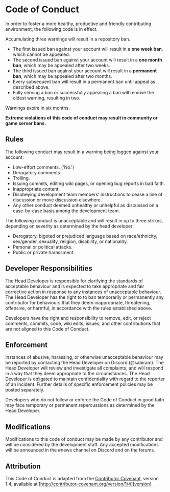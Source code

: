 # Code of Conduct
In order to foster a more healthy, productive and friendly contributing environment, the following code is in effect.

Accumulating three warnings will result in a repository ban. 
* The first issued ban against your account will result in a **one week ban**, which cannot be appealed.
* The second issued ban against your account will result in a **one month ban**, which may be appealed after two weeks.
* The third issued ban against your account will result in a **permanent ban**, which may be appealed after two months.
* Every subsequent ban will result in a permanent ban until appeal as described above.
* Fully serving a ban or successfully appealing a ban will remove the oldest warning, resulting in two. 

Warnings expire in six months.

**Extreme violations of this code of conduct may result in community or game server bans.**
## Rules

The following conduct may result in a warning being logged against your account:
* Low-effort comments. ('No.')
* Derogatory comments.
* Trolling.
* Issuing commits, editing wiki pages, or opening bug reports in bad faith.
* Inappropriate content.
* Disobeying development team members' instructions to cease a line of discussion or move discussion elsewhere.
* Any other conduct deemed unhealthy or unhelpful as discussed on a case-by-case basis among the development team.

The following conduct is unacceptable and will result in up to three strikes, depending on severity as determined by the head developer:
* Derogatory, bigoted or prejudiced language based on race/ethnicity, sex/gender, sexuality, religion, disability, or nationality.
* Personal or political attacks.
* Public or private harassment.



## Developer Responsibilities

The Head Developer is responsible for clarifying the standards of acceptable behaviour and is expected to take appropriate and fair corrective action in response to any instances of unacceptable behaviour. The Head Developer has the right to to ban temporarily or permanently any contributor for behaviours that they deem inappropriate, threatening, offensive, or harmful, in accordance with the rules established above.

Developers have the right and responsibility to remove, edit, or reject comments, commits, code, wiki edits, issues, and other contributions that are not aligned to this Code of Conduct. 

## Enforcement

Instances of abusive, harassing, or otherwise unacceptable behaviour may be reported by contacting the Head Developer on Discord (@sabiram). The Head Developer will review and investigate all complaints, and will respond in a way that they deem appropriate to the circumstances. The Head Developer is obligated to maintain confidentiality with regard to the reporter of an incident. Further details of specific enforcement policies may be posted separately.

Developers who do not follow or enforce the Code of Conduct in good faith may face temporary or permanent repercussions as determined by the Head Developer.

## Modifications

Modifications to this code of conduct may be made by any contributor and will be considered by the development staff. Any accepted modifications will be announced in the #news channel on Discord and on the forums.

## Attribution

This Code of Conduct is adapted from the [Contributor Covenant][homepage], version 1.4, available at [http://contributor-covenant.org/version/1/4][version]

[homepage]: http://contributor-covenant.org
[version]: http://contributor-covenant.org/version/1/4/

